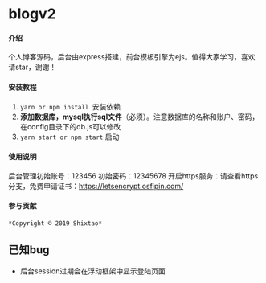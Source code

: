 # blogv2

#### 介绍
个人博客源码，后台由express搭建，前台模板引擎为ejs。值得大家学习，喜欢请star，谢谢！

#### 安装教程

1.  `yarn or npm install `安装依赖
2.  **添加数据库，mysql执行sql文件**（必须）。注意数据库的名称和账户、密码，在config目录下的db.js可以修改
3.  `yarn start or npm start` 启动

#### 使用说明

  后台管理初始账号：123456 初始密码：12345678
  开启https服务：请查看https分支，免费申请证书：https://letsencrypt.osfipin.com/

#### 参与贡献

    *Copyright © 2019 Shixtao*

## 已知bug
+   后台session过期会在浮动框架中显示登陆页面 

